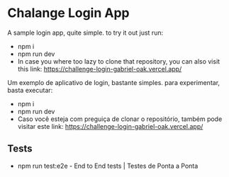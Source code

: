 # Chalange Login App
A sample login app, quite simple.
to try it out just run:
- npm i
- npm run dev
- In case you where too lazy to clone that repository, you can also visit this link: https://challenge-login-gabriel-oak.vercel.app/

Um exemplo de aplicativo de login, bastante simples.
para experimentar, basta executar:
- npm i
- npm run dev
- Caso você esteja com preguiça de clonar o repositório, também pode visitar este link: https://challenge-login-gabriel-oak.vercel.app/

## Tests
 - npm run test:e2e - End to End tests | Testes de Ponta a Ponta
